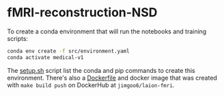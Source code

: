 # fMRI-reconstruction-NSD

To create a conda environment that will run the notebooks and training scripts:
```bash
conda env create -f src/environment.yaml
conda activate medical-v1
```
The [setup.sh](./src/setup.sh) script list the conda and pip commands to create this environment. There's also a [Dockerfile](./src/Dockerfile) and docker image that was created with `make build push` on DockerHub at `jimgoo6/laion-fmri`.